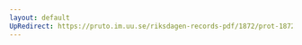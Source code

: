 ```yaml
---
layout: default
UpRedirect: https://pruto.im.uu.se/riksdagen-records-pdf/1872/prot-1872--fk--503.pdf
---
```

